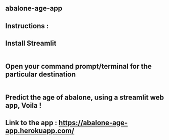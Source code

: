 
## abalone-age-app

## Instructions : 

## Install Streamlit
```pip install streamlit </code>
```

## Open your command prompt/terminal for the particular destination
```streamlit run app.py </code>
```

## Predict the age of abalone, using a streamlit web app, Voila !


## Link to the app : https://abalone-age-app.herokuapp.com/ 
 
